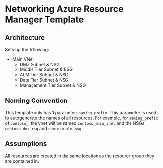 # Networking Azure Resource Manager Template

## Architecture
Sets up the following:
* Main VNet
  * DMZ Subnet & NSG
  * Middle Tier Subnet & NSG
  * ALM Tier Subnet & NSG
  * Data Tier Subnet & NSG
  * Management Tier Subnet & NSG

## Naming Convention
This template only has 1 parameter: `naming_prefix`. This parameter is used to autogenerate the names of all resources. For example, for `naming_prefix` of `contoso_`, the vnet will be named `contoso_main_vnet` and the NSGs `contoso_dmz_nsg` and `contoso_alm_nsg`.

## Assumptions
All resources are created in the same location as the resource group they are contained in.